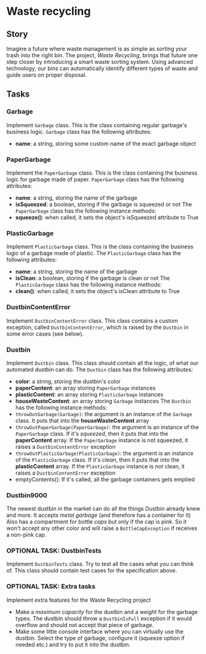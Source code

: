 # Waste recycling

## Story
Imagine a future where waste management is as simple as sorting your trash into the right bin. The project, *Waste Recycling*, brings that future one step closer by introducing a smart waste sorting system. Using advanced technology, our bins can automatically identify different types of waste and guide users on proper disposal.

## Tasks
### Garbage
Implement `Garbage` class. This is the class containing regular garbage's business logic.
`Garbage` class has the following attributes:
- **name**: a string, storing some custom name of the exact garbage object

### PaperGarbage
Implement the `PaperGarbage` class. This is the class containing the business logic for garbage made of paper.
`PaperGarbage` class has the following attributes:
- **name**: a string, storing the name of the garbage
- **isSqueezed**: a boolean, storing if the garbage is squeezed or not
The `PaperGarbage` class has the following instance methods:
- **squeeze()**: when called, it sets the object's isSqueezed attribute to True

### PlasticGarbage
Implement `PlasticGarbage` class. This is the class containing the business logic of a garbage made of plastic. 
The `PlasticGarbage` class has the following attributes:
- **name**: a string, storing the name of the garbage
- **isClean**: a boolean, storing if the garbage is clean or not
The `PlasticGarbage` class has the following instance methods:
- **clean()**: when called, it sets the object's isClean attribute to True

### DustbinContentError
Implement `DustbinContentError` class. This class contains a custom exception, called `DustbinContentError`, which is raised by the `Dustbin` in some error cases (see below).

### Dustbin
Implement `Dustbin` class. This class should contain all the logic, of what our automated dustbin can do.
The `Dustbin` class has the following attributes:
- **color**: a string, storing the dustbin's color
- **paperContent**: an array storing `PaperGarbage` instances
- **plasticContent**: an array storing `PlasticGarbage` instances
- **houseWasteContent**: an array storing `Garbage` instances
The `Dustbin` has the following instance methods:
- `throwOutGarbage(Garbage)`: the argument is an instance of the `Garbage` class. It puts that into the **houseWasteContent** array
- `throwOutPaperGarbage(PaperGarbage)`: the argument is an instance of the `PaperGarbage` class. If it's *squeezed*, then it puts that into the **paperContent** array. If the `PaperGarbage` instance is not squeezed, it raises a `DustbinContentError` exception
- `throwOutPlasticGarbage(PlasticGarbage)`: the argument is an instance of the `PlasticGarbage` class. If it's *clean*, then it puts that into the **plasticContent** array. If the `PlasticGarbage` instance is not clean, it raises a `DustbinContentError` exception
- emptyContents(): If it's called, all the garbage containers gets emptied

### Dustbin9000
The newest dustbin in the market can do all the things Dustbin already knew and more.
It accepts *metal garbage* (and therefore has a container for it)
Also has a compartment for bottle *caps* but only if the cap is pink. So it won't accept any other color and will raise a `BottleCapException` if receives a non-pink cap.

### OPTIONAL TASK: DustbinTests
Implement `DustbinTests` class. Try to test all the cases what you can think of. 
This class should contain test cases for the specification above.

### OPTIONAL TASK: Extra tasks
Implement extra features for the Waste Recycling project
- Make a *maximum capacity* for the dustbin and a *weight* for the garbage types. The dustbin should throw a `DustbinIsFull` exception if it would overflow and should not accept that piece of garbage.
- Make some little console interface where you can virtually use the dustbin. Select the type of garbage, configure it (squeeze option if needed etc.) and try to put it into the dustbin.